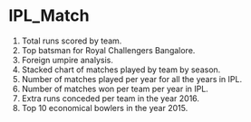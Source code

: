 # IPL_Match #
1. Total runs scored by team.
2. Top batsman for Royal Challengers Bangalore.
3. Foreign umpire analysis.
4. Stacked chart of matches played by team by season.
5. Number of matches played per year for all the years in IPL.
6. Number of matches won per team per year in IPL.
7. Extra runs conceded per team in the year 2016.
8. Top 10 economical bowlers in the year 2015.
